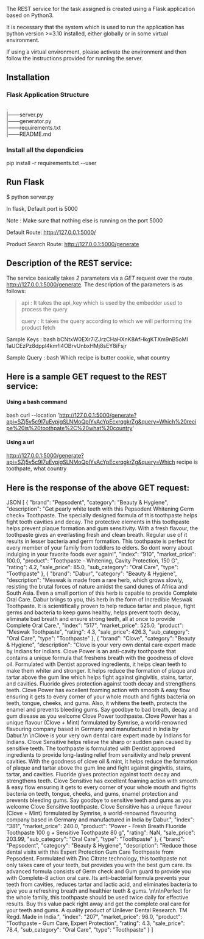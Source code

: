 The REST service for the task assigned is created using a Flask application based on Python3.

It is necessary that the system which is used to run the application has python version >=3.10 installed, either globally or in some virtual environment.

If using a virtual environment, please activate the environment and then follow the instructions provided for running the server.

## Installation
### Flask Application Structure 

.  
|───server.py  
|───generator.py  
|───requirements.txt    
|───README.md  


### Install all the dependicies

pip install -r requirements.txt --user


## Run Flask

$ python server.py

In flask, Default port is 5000

Note : Make sure that nothing else is running on the port 5000

Default Route:  http://127.0.0.1:5000/

Product Search Route: http://127.0.0.1:5000/generate

## Description of the REST service:
The service basically takes *2* parameters via a *GET* request over the route http://127.0.0.1:5000/generate.
The description of the parameters is as follows:

> api : It takes the api_key which is used by the embedder used to process the query
> 
> query : It takes the query according to which we will performing the product fetch
>
Sample Keys :
bash
bCNtxW0EXr7iZJrzCHaHXnK8AfHkgKTXm9nB5oMl
1aUCEzPz8dppl4kmfl4OBrvUnbxHMj8sEY8iFsjr

Sample Query :
bash
Which recipe is butter cookie, what country

## Here is a sample GET request to the REST service:
#### Using a bash command
bash
curl --location 'http://127.0.0.1:5000/generate?api=SZj5v5c9I7uEvpjgSLNMoQpIYvAcYpEcxrqgkrZg&query=Which%20recipe%20is%20toothpate%2C%20what%20country'

#### Using a url
http://127.0.0.1:5000/generate?api=SZj5v5c9I7uEvpjgSLNMoQpIYvAcYpEcxrqgkrZg&query=Which recipe is toothpate, what country

## Here is the response of the above GET request:
JSON
[
    {
        "brand": "Pepsodent",
        "category": "Beauty & Hygiene",
        "description": "Get pearly white teeth with this Pepsodent Whitening Germ check+ Toothpaste. The specially designed formula of this toothpaste helps fight tooth cavities and decay. The protective elements in this toothpaste helps prevent plaque formation and gum sensitivity. With a fresh flavour, the toothpaste gives an everlasting fresh and clean breath. Regular use of it results in lesser bacteria and germ formation. This toothpaste is perfect for every member of your family from toddlers to elders. So dont worry about indulging in your favorite foods ever again!",
        "index": "910",
        "market_price": 100.0,
        "product": "Toothpaste - Whitening, Cavity Protection, 150 G",
        "rating": 4.2,
        "sale_price": 85.0,
        "sub_category": "Oral Care",
        "type": "Toothpaste"
    },
    {
        "brand": "Dabur",
        "category": "Beauty & Hygiene",
        "description": "Meswak is made from a rare herb, which grows slowly, resisting the brutal forces of nature amidst the sand dunes of Africa and South Asia. Even a small portion of this herb is capable to provide Complete Oral Care. Dabur brings to you, this herb in the form of Incredible Meswak Toothpaste. It is scientifically proven to help reduce tartar and plaque, fight germs and bacteria to keep gums healthy, helps prevent tooth decay, eliminate bad breath and ensure strong teeth, all at once to provide Complete Oral Care.",
        "index": "517",
        "market_price": 525.0,
        "product": "Meswak Toothpaste",
        "rating": 4.3,
        "sale_price": 426.3,
        "sub_category": "Oral Care",
        "type": "Toothpaste"
    },
    {
        "brand": "Clove",
        "category": "Beauty & Hygiene",
        "description": "Clove is your very own dental care expert made by Indians for Indians. Clove Power is an anti-cavity toothpaste that contains a unique formula that freshens breath with the goodness of clove oil. Formulated with Dentist approved ingredients, it helps clean teeth to make them whiter and stronger. It helps reduce the formation of plaque and tartar above the gum line which helps fight against gingivitis, stains, tartar, and cavities. Fluoride gives protection against tooth decay and strengthens teeth. Clove Power has excellent foaming action with smooth & easy flow ensuring it gets to every corner of your whole mouth and fights bacteria on teeth, tongue, cheeks, and gums. Also, it whitens the teeth, protects the enamel and prevents bleeding gums. Say goodbye to bad breath, decay and gum disease as you welcome Clove Power toothpaste. Clove Power has a unique flavour (Clove + Mint) formulated by Symrise, a world-renowned flavouring company based in Germany and manufactured in India by Dabur.\n \nClove is your very own dental care expert made by Indians for Indians. Clove Sensitive helps relieve the sharp or sudden pain caused by sensitive teeth. The toothpaste is formulated with Dentist approved ingredients to provide long-lasting relief from sensitivity and help prevent cavities. With the goodness of clove oil & mint, it helps reduce the formation of plaque and tartar above the gum line and fight against gingivitis, stains, tartar, and cavities. Fluoride gives protection against tooth decay and strengthens teeth. Clove Sensitive has excellent foaming action with smooth & easy flow ensuring it gets to every corner of your whole mouth and fights bacteria on teeth, tongue, cheeks, and gums, enamel protection and prevents bleeding gums. Say goodbye to sensitive teeth and gums as you welcome Clove Sensitive toothpaste. Clove Sensitive has a unique flavour (Clove + Mint) formulated by Symrise, a world-renowned flavouring company based in Germany and manufactured in India by Dabur.",
        "index": "381",
        "market_price": 240.0,
        "product": "Power - Fresh Breath Fluoride Toothpaste 100 g + Sensitive Toothpaste 80 g",
        "rating": NaN,
        "sale_price": 203.99,
        "sub_category": "Oral Care",
        "type": "Toothpaste"
    },
    {
        "brand": "Pepsodent",
        "category": "Beauty & Hygiene",
        "description": "Reduce those dental visits with this Expert Protection Gum Care Toothpaste from Pepsodent. Formulated with Zinc Citrate technology, this toothpaste not only takes care of your teeth, but provides you with the best gum care. Its advanced formula consists of Germ check and Gum guard to provide you with Complete-8 action oral care. Its anti-bacterial formula prevents your teeth from cavities, reduces tartar and lactic acid, and eliminates bacteria to give you a refreshing breath and healthier teeth & gums. \n\n\nPerfect for the whole family, this toothpaste should be used twice daily for effective results. Buy this value pack right away and get the complete oral care for your teeth and gums. A quality product of Unilever Dental Research. TM Regd. Made in India.",
        "index": "207",
        "market_price": 98.0,
        "product": "Toothpaste - Gum Care, Expert Protection",
        "rating": 4.3,
        "sale_price": 78.4,
        "sub_category": "Oral Care",
        "type": "Toothpaste"
    }
]
